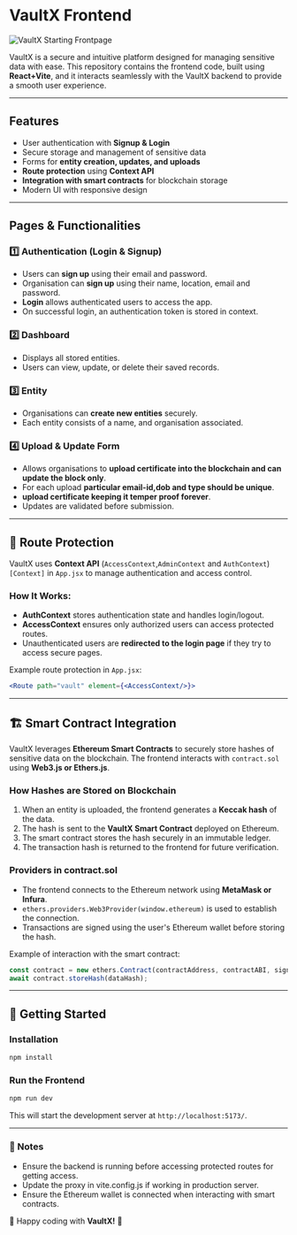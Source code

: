 # VaultX Frontend

![VaultX Starting Frontpage](path/to/your/image.png)

VaultX is a secure and intuitive platform designed for managing sensitive data with ease. This repository contains the frontend code, built using **React+Vite**, and it interacts seamlessly with the VaultX backend to provide a smooth user experience.

---

## Features
- User authentication with **Signup & Login**
- Secure storage and management of sensitive data
- Forms for **entity creation, updates, and uploads**
- **Route protection** using **Context API**
- **Integration with smart contracts** for blockchain storage
- Modern UI with responsive design

---

## Pages & Functionalities

### 1️⃣ **Authentication** (Login & Signup)
- Users can **sign up** using their email and password.
- Organisation can **sign up** using their name, location, email and password.
- **Login** allows authenticated users to access the app.
- On successful login, an authentication token is stored in context.


### 2️⃣ **Dashboard**
- Displays all stored entities.
- Users can view, update, or delete their saved records.

### 3️⃣ **Entity**
- Organisations can **create new entities** securely.
- Each entity consists of a name, and organisation associated.

### 4️⃣ **Upload & Update Form**
- Allows organisations to **upload certificate into the blockchain and can update the block only**.
- For each upload **particular email-id,dob and type should be unique**.
-  **upload certificate keeping it temper proof forever**.
- Updates are validated before submission.

---

## 🔐 Route Protection
VaultX uses **Context API** (`AccessContext`,`AdminContext` and `AuthContext`)`[Context]` in `App.jsx` to manage authentication and access control.

### How It Works:
- **AuthContext** stores authentication state and handles login/logout.
- **AccessContext** ensures only authorized users can access protected routes.
- Unauthenticated users are **redirected to the login page** if they try to access secure pages.

Example route protection in `App.jsx`:
```jsx
<Route path="vault" element={<AccessContext/>}>
```

---

## 🏗️ Smart Contract Integration
VaultX leverages **Ethereum Smart Contracts** to securely store hashes of sensitive data on the blockchain. The frontend interacts with `contract.sol` using **Web3.js or Ethers.js**.

### **How Hashes are Stored on Blockchain**
1. When an entity is uploaded, the frontend generates a **Keccak hash** of the data.
2. The hash is sent to the **VaultX Smart Contract** deployed on Ethereum.
3. The smart contract stores the hash securely in an immutable ledger.
4. The transaction hash is returned to the frontend for future verification.

### **Providers in contract.sol**
- The frontend connects to the Ethereum network using **MetaMask or Infura**.
- `ethers.providers.Web3Provider(window.ethereum)` is used to establish the connection.
- Transactions are signed using the user's Ethereum wallet before storing the hash.

Example of interaction with the smart contract:
```javascript
const contract = new ethers.Contract(contractAddress, contractABI, signer);
await contract.storeHash(dataHash);
```

---

## 🚀 Getting Started

### Installation
```sh
npm install
```

### Run the Frontend
```sh
npm run dev
```
This will start the development server at `http://localhost:5173/`.

---

### 📌 Notes
- Ensure the backend is running before accessing protected routes for getting access.
- Update the proxy in vite.config.js if working in production server.[](/readme_plugin.jpg)
- Ensure the Ethereum wallet is connected when interacting with smart contracts.

🔹 Happy coding with **VaultX!** 🚀


